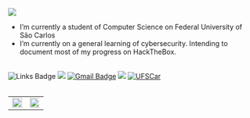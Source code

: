 
<img src="https://readme-typing-svg.herokuapp.com?color=%237fff00&size=230&duration=3000&center=false&width=5000&height=500&lines=Hello.;Hello,+friend." align="center" />

-  I’m currently a student of Computer Science on Federal University of São Carlos
-  I’m currently on a general learning of cybersecurity. Intending to document most of my progress on HackTheBox.
<br/>

<div id="badges" align="left">
  <img src="https://img.shields.io/badge/Links:-%237fff00?style=for-the-badge" alt="Links Badge"/>
  <a href="https://www.linkedin.com/in/rafaelsfa/"><img src="https://img.shields.io/badge/Linkedin-%237fff00?style=for-the-badge&logo=linkedin&logoColor=white" target="_blank"></a> 
  <a href="mailto:rafaeldasfa@gmail.com" target="_blank"><img src="https://img.shields.io/badge/gmail-%237fff00?style=for-the-badge&logo=gmail&logoColor=white" alt="Gmail Badge"/></a>
  <a href=""><img src="https://img.shields.io/badge/-HackTheBox-7fff00?style=for-the-badge&logo=HackTheBox&logoColor=white"></a>
  <a href="https://bcc.dc.ufscar.br/"><img src="https://img.shields.io/badge/-University-7fff00?style=for-the-badge&logo=&logoColor=white" alt="UFSCar"/></a>
</div>
<br/>

<table cellspacing="0">
  <tr>
    <td>
      <img src="https://github-readme-stats.vercel.app/api?username=rafaeldasfa&show_icons=true&theme=chartreuse-dark" style="width: 100%;"/> 
    </td>
    <td>
      <img src="https://github-readme-stats.vercel.app/api/top-langs/?username=rafaeldasfa&layout=compact&theme=chartreuse-dark" style="width: 120%;"/>
    </td>
  </tr>
</table>
